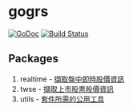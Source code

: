gogrs
======

[![GoDoc](https://godoc.org/github.com/toomore/gogrs?status.svg)](https://godoc.org/github.com/toomore/gogrs)
[![Build Status](https://travis-ci.org/toomore/gogrs.svg?branch=master)](https://travis-ci.org/toomore/gogrs)

Packages
---------

1. realtime - [擷取盤中即時股價資訊](https://godoc.org/github.com/toomore/gogrs/realtime)
2. twse - [擷取上市股票股價資訊](https://godoc.org/github.com/toomore/gogrs/twse)
3. utils - [套件所需的公用工具](https://godoc.org/github.com/toomore/gogrs/utils)
